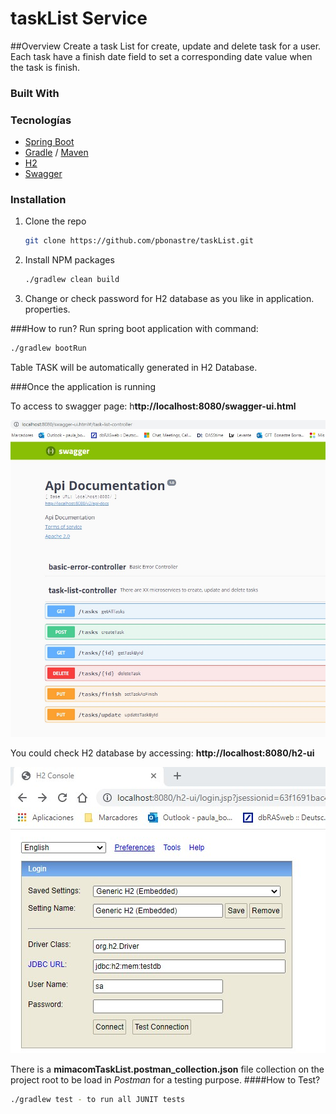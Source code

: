 # taskList Service
##Overview
Create a task List for create, update and delete task for a user. Each task have a finish date field to set a corresponding date value when the task is finish.

### Built With

### Tecnologías

- [Spring Boot](https://spring.io/projects/spring-boot)
- [Gradle](https://gradle.org/) / [Maven](https://maven.apache.org/)
- [H2](http://www.h2database.com/html/features.html)
- [Swagger](https://swagger.io/solutions/api-documentation/)

### Installation

1. Clone the repo
   ```sh
   git clone https://github.com/pbonastre/taskList.git
   ```
2. Install NPM packages
   ```sh
   ./gradlew clean build
   ```
3. Change or check password for H2 database as you like in application. properties.


###How to run?
Run spring boot application with command: 
```bash
./gradlew bootRun
```

Table TASK will be automatically generated in H2 Database.

###Once the application is running

To access to swagger page: h**ttp://localhost:8080/swagger-ui.html**

![image](src\main\resources\jpg\ApiUrl.jpg) 

You could check H2 database by accessing: **http://localhost:8080/h2-ui**

![image](src\main\resources\jpg\H2console.jpg)

There is a **mimacomTaskList.postman_collection.json** file collection on the project root to be load in _Postman_ for a testing purpose. 
####How to Test?
```bash
./gradlew test - to run all JUNIT tests
```